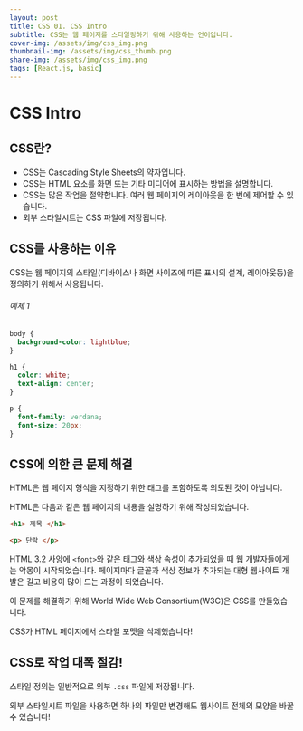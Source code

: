 ```yaml
---
layout: post
title: CSS 01. CSS Intro
subtitle: CSS는 웹 페이지를 스타일링하기 위해 사용하는 언어입니다.
cover-img: /assets/img/css_img.png
thumbnail-img: /assets/img/css_thumb.png
share-img: /assets/img/css_img.png
tags: [React.js, basic]
---
```


# CSS Intro

## CSS란?

+ CSS는 Cascading Style Sheets의 약자입니다.
+ CSS는 HTML 요소를 화면 또는 기타 미디어에 표시하는 방법을 설명합니다.
+ CSS는 많은 작업을 절약합니다. 여러 웹 페이지의 레이아웃을 한 번에 제어할 수 있습니다.
+ 외부 스타일시트는 CSS 파일에 저장됩니다.

## CSS를 사용하는 이유

CSS는 웹 페이지의 스타일(디바이스나 화면 사이즈에 따른 표시의 설계, 레이아웃등)을 정의하기 위해서 사용됩니다.

###### 예제 1

```css
body {
  background-color: lightblue;
}

h1 {
  color: white;
  text-align: center;
}

p {
  font-family: verdana;
  font-size: 20px;
}
```

## CSS에 의한 큰 문제 해결

HTML은 웹 페이지 형식을 지정하기 위한 태그를 포함하도록 의도된 것이 아닙니다.

HTML은 다음과 같은 웹 페이지의 내용을 설명하기 위해 작성되었습니다.

```html
<h1> 제목 </h1>

<p> 단락 </p>
```

HTML 3.2 사양에 ```<font>```와 같은 태그와 색상 속성이 추가되었을 때 웹 개발자들에게는 악몽이 시작되었습니다. 페이지마다 글꼴과 색상 정보가 추가되는 대형 웹사이트 개발은 길고 비용이 많이 드는 과정이 되었습니다.

이 문제를 해결하기 위해 World Wide Web Consortium(W3C)은 CSS를 만들었습니다.

CSS가 HTML 페이지에서 스타일 포맷을 삭제했습니다!

## CSS로 작업 대폭 절감!

스타일 정의는 일반적으로 외부 ```.css``` 파일에 저장됩니다.

외부 스타일시트 파일을 사용하면 하나의 파일만 변경해도 웹사이트 전체의 모양을 바꿀 수 있습니다!
